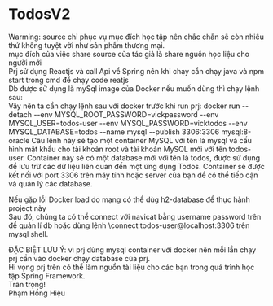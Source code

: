 # TodosV2
Warming: source chỉ phục vụ mục đích học tập nên chắc chắn sẽ còn nhiều thứ không tuyệt vời như sản phẩm thương mại.  
mục đích của việc share source của tác giả là share nguồn học liệu cho người mới  
Prj sử dụng Reactjs và call Api về Spring nên khi chạy cần chạy java và npm start trong cmd để chạy code reatjs   
Db được sử dụng là mySql image của Docker nếu muốn dùng thì chạy lệnh sau:  
Vậy nên ta cần chạy lệnh sau với docker trước khi run prj:
docker run --detach --env MYSQL_ROOT_PASSWORD=vickpassword --env MYSQL_USER=todos-user --env MYSQL_PASSWORD=vicktodos --env MYSQL_DATABASE=todos --name mysql --publish 3306:3306 mysql:8-oracle
Câu lệnh này sẽ tạo một container MySQL với tên là mysql và cấu hình mật khẩu cho tài khoản root và tài khoản MySQL mới với tên todos-user. Container này sẽ có một database mới với tên là todos, được sử dụng để lưu trữ các dữ liệu liên quan đến một ứng dụng Todos. Container sẽ được kết nối với port 3306 trên máy tính hoặc server của bạn để có thể tiếp cận và quản lý các database.  

Nếu gặp lỗi Docker load do mạng có thể dùg h2-database để thực hành project này  
Sau đó, chúng ta có thể connect với navicat bằng username password trên để quản lí db hoặc dùng lệnh \connect todos-user@localhost:3306
trên mysql shell.

ĐẶC BIỆT LƯU Ý: vì prj dùng mysql container với docker nên mỗi lần chạy prj cần vào docker chạy database của prj.  
Hi vọng prj trên có thể làm nguồn tài liệu cho các bạn trong quá trình học tập Spring Framework.  
Trân trọng!  
Phạm Hồng Hiệu  
